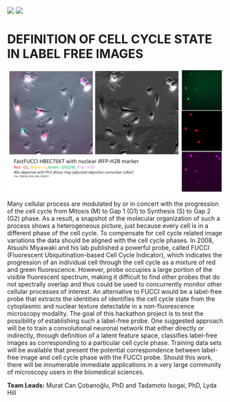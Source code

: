 ![](https://img.shields.io/badge/tensorflow-keras-orange) ![](https://img.shields.io/badge/-python%203-yellow) 

# DEFINITION OF CELL CYCLE STATE IN LABEL FREE IMAGES

![Explanation](FastFUCCI_HBEC76KT.PNG)

Many cellular process are modulated by or in concert with the progression of the cell cycle from Mitosis (M) to Gap 1 (G1) to Synthesis (S) to Gap 2 (G2) phase. As a result, a snapshot of the molecular organization of such a process shows a heterogeneous picture, just because every cell is in a different phase of the cell cycle. To compensate for cell cycle related image variations the data should be aligned with the cell cycle phases. In 2008, Atsushi Miyawaki and his lab published a powerful probe, called FUCCI (Fluorescent Ubiquitination-based Cell Cycle Indicator), which indicates the progression of an individual cell through the cell cycle as a mixture of red and green fluorescence. However, probe occupies a large portion of the visible fluorescent spectrum, making it difficult to find other probes that do not spectrally overlap and thus could be used to concurrently monitor other cellular processes of interest. An alternative to FUCCI would be a label-free probe that extracts the identities of identifies the cell cycle state from the cytoplasmic and nuclear texture detectable in a non-fluorescence microscopy modality. The goal of this hackathon project is to test the possibility of establishing such a label-free probe. One suggested approach will be to train a convolutional neuronal network that either directly or indirectly, through definition of a latent feature space, classifies label-free images as corresponding to a particular cell cycle phase. Training data sets will be available that present the potential correspondence between label-free image and cell cycle phase with the FUCCI probe. Should this work, there will be innumerable immediate applications in a very large community of microscopy users in the biomedical sciences.       


**Team Leads:** Murat Can Çobanoğlu, PhD and Tadamoto Isogai, PhD, Lyda Hill 

